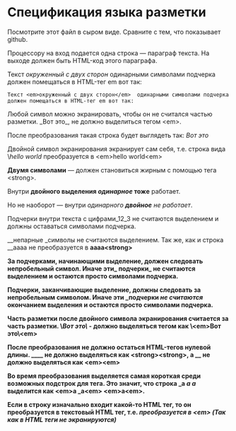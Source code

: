 # Спецификация языка разметки

Посмотрите этот файл в сыром виде. Сравните с тем, что показывает github.

Процессору на вход подается одна строка — параграф текста. 
На выходе должен быть HTML-код этого параграфа.

Текст _окруженный с двух сторон_  одинарными символами подчерка 
должен помещаться в HTML-тег em вот так:

`Текст <em>окруженный с двух сторон</em>  одинарными символами подчерка 
должен помещаться в HTML-тег em вот так:`

Любой символ можно экранировать, чтобы он не считался частью разметки. 
\_Вот это\_, не должно выделиться тегом \<em\>.

После преобразования такая строка будет выглядеть так: _Вот это_

Двойной символ экранирования экранирует сам себя, т.е. cтрока вида \\_hello world_ преобразуется в \<em>hello world<em\>

__Двумя символами__ — должен становиться жирным с помощью тега \<strong\>.

Внутри __двойного выделения _одинарное_ тоже__ работает.

Но не наоборот — внутри _одинарного __двойное__ не работает_.

Подчерки внутри текста c цифрами_12_3 не считаются выделением и должны оставаться символами подчерка.

__непарные _символы не считаются выделением.
Так же, как и строка __aaaa не преобразуется в <strong>aaaa<strong\>

За подчерками, начинающими выделение, должен следовать непробельный символ. Иначе эти_ подчерки_ не считаются выделением 
и остаются просто символами подчерка.

Подчерки, заканчивающие выделение, должны следовать за непробельным символом. Иначе эти _подчерки _не считаются_ окончанием выделения 
и остаются просто символами подчерка.

Часть разметки после двойного символа экранирования считается за часть разметки.
\\_Вот это\\_ - должно выделяться тегом как \\\<em>Вот это\\\<em\>

После преобразования не должно остаться HTML-тегов нулевой длины.
____ не должно выделяться как \<strong>\<strong\>, а __ не должно выделяться как \<em>\<em\> 

Во время преобразования выделяется самая короткая среди возможных подстрок для тега.
Это значит, что строка _a _a_ _a_ выделится как \<em>a _a\<em\> \<em>a\<em\>.

Если в строку изначально входит какой-то HTML тег, то он преобразуется в текстовый HTML тег, т.е. <em> преобразуется в &lt;em&gt; (Так как в HTML теги не экранируются)